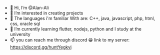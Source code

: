 - 👋 Hi, I’m @Alan-Ali
- 👀 I’m interested in creating projects
- 🍿  The languages i'm familiar With are: C++, java, javascript, php, html, css, oracle sql
- 🌱 I’m currently learning flutter, nodejs, python and I study at the university
- 📫 you can reach me through discord 😁 link to my server: https://discord.gg/huntYegkvj

